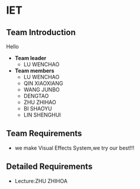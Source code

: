 # IET


## Team Introduction

Hello

- **Team leader**
  - LU WENCHAO
- **Team members**
  - LU WENCHAO
  - QIN XIAOXIANG
  - WANG JUNBO
  - DENGTAO
  - ZHU ZHIHAO
  - BI SHAOYU
  - LIN SHENGHUI

## Team Requirements

- we make Visual Effects System,we try our best!!!

## Detailed Requirements

- Lecture:ZHU ZHIHOA
